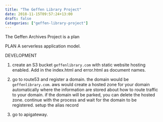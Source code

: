 ```yaml
---
title: "The Geffen Library Project"
date: 2018-11-15T09:57:24+13:00
draft: false
Categories: ["geffen-library-project"]
---
```

The Geffen Archives Project is a plan
<!--more-->

PLAN
A serverless application model.

DEVELOPMENT
1. create an S3 bucket `geffenlibrary.com` with static website hosting enabled. Add in the index.html and error.html as document names.

2. go to route53 and register a domain. the domain would be `geffenlibrary.com`. aws would create a hosted zone for your domain automatically where the information are stored about how to route traffic to your domain. if the domain will be parked, you can delete the hosted zone. continue with the process and wait for the domain to be registered. setup the alias record

3. go to apigateway.
